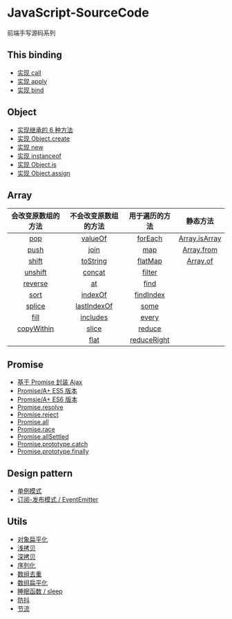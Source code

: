 # JavaScript-SourceCode
前端手写源码系列

## This binding

* [实现 call](https://github.com/Chorer/JavaScript-SourceCode/blob/main/This%20binding/call.js)
* [实现 apply](https://github.com/Chorer/JavaScript-SourceCode/blob/main/This%20binding/apply.js)
* [实现 bind](https://github.com/Chorer/JavaScript-SourceCode/blob/main/This%20binding/bind.js)

## Object

* [实现继承的 6 种方法](https://github.com/Chorer/JavaScript-SourceCode/tree/main/Object/inheritance.js)
* [实现 Object.create](https://github.com/Chorer/JavaScript-SourceCode/tree/main/Object/Object.create.js)
* [实现 new](https://github.com/Chorer/JavaScript-SourceCode/tree/main/Object/new.js)
* [实现 instanceof](https://github.com/Chorer/JavaScript-SourceCode/tree/main/Object/instanceof.js)
* [实现 Object.is](https://github.com/Chorer/JavaScript-SourceCode/tree/main/Object/Object.is.js)
* [实现 Object.assign](https://github.com/Chorer/JavaScript-SourceCode/tree/main/Object/Object.assign.js)

## Array

|                      会改变原数组的方法                      |                     不会改变原数组的方法                     |                        用于遍历的方法                        |                           静态方法                           |
| :----------------------------------------------------------: | :----------------------------------------------------------: | :----------------------------------------------------------: | :----------------------------------------------------------: |
| [pop](https://github.com/Chorer/JavaScript-SourceCode/tree/main/Array/pop.js) | [valueOf](https://github.com/Chorer/JavaScript-SourceCode/tree/main/Array/valueOf.js) | [forEach](https://github.com/Chorer/JavaScript-SourceCode/tree/main/Array/forEach.js) | [Array.isArray](https://github.com/Chorer/JavaScript-SourceCode/tree/main/Array/Array.isArray.js) |
| [push](https://github.com/Chorer/JavaScript-SourceCode/tree/main/Array/push.js) | [join](https://github.com/Chorer/JavaScript-SourceCode/tree/main/Array/join.js) | [map](https://github.com/Chorer/JavaScript-SourceCode/tree/main/Array/map.js) | [Array.from](https://github.com/Chorer/JavaScript-SourceCode/tree/main/Array/Array.from.js) |
| [shift](https://github.com/Chorer/JavaScript-SourceCode/tree/main/Array/shift.js) | [toString](https://github.com/Chorer/JavaScript-SourceCode/tree/main/Array/toString.js) | [flatMap](https://github.com/Chorer/JavaScript-SourceCode/tree/main/Array/flatMap.js) | [Array.of](https://github.com/Chorer/JavaScript-SourceCode/tree/main/Array/Array.of.js) |
| [unshift](https://github.com/Chorer/JavaScript-SourceCode/tree/main/Array/unshift.js) | [concat](https://github.com/Chorer/JavaScript-SourceCode/tree/main/Array/concat.js) | [filter](https://github.com/Chorer/JavaScript-SourceCode/tree/main/Array/filter.js) |                                                              |
| [reverse](https://github.com/Chorer/JavaScript-SourceCode/tree/main/Array/reverse.js) | [at](https://github.com/Chorer/JavaScript-SourceCode/tree/main/Array/at.js) | [find](https://github.com/Chorer/JavaScript-SourceCode/tree/main/Array/find.js) |                                                              |
| [sort](https://github.com/Chorer/JavaScript-SourceCode/tree/main/Array/sort.js) | [indexOf](https://github.com/Chorer/JavaScript-SourceCode/tree/main/Array/indexOf.js) | [findIndex](https://github.com/Chorer/JavaScript-SourceCode/tree/main/Array/findIndex.js) |                                                              |
| [splice](https://github.com/Chorer/JavaScript-SourceCode/tree/main/Array/splice.js) | [lastIndexOf](https://github.com/Chorer/JavaScript-SourceCode/tree/main/Array/lastIndexOf.js) | [some](https://github.com/Chorer/JavaScript-SourceCode/tree/main/Array/some.js) |                                                              |
| [fill](https://github.com/Chorer/JavaScript-SourceCode/tree/main/Array/fill.js) | [includes](https://github.com/Chorer/JavaScript-SourceCode/tree/main/Array/includes.js) | [every](https://github.com/Chorer/JavaScript-SourceCode/tree/main/Array/every.js) |                                                              |
| [copyWithin](https://github.com/Chorer/JavaScript-SourceCode/tree/main/Array/copyWithin.js) | [slice](https://github.com/Chorer/JavaScript-SourceCode/tree/main/Array/slice.js) | [reduce](https://github.com/Chorer/JavaScript-SourceCode/tree/main/Array/reduce.js) |                                                              |
|                                                              | [flat](https://github.com/Chorer/JavaScript-SourceCode/tree/main/Array/flat.js) | [reduceRight](https://github.com/Chorer/JavaScript-SourceCode/tree/main/Array/reduceRight.js) |                                                              |

## Promise

* [基于 Promise 封装 Ajax](https://github.com/Chorer/JavaScript-SourceCode/blob/main/Promise/Promise_A%2B_Ajax.js)
* [Promise/A+ ES5 版本](https://github.com/Chorer/JavaScript-SourceCode/blob/main/Promise/Promise_A%2B_ES5.js)
* [Promsie/A+ ES6 版本](https://github.com/Chorer/JavaScript-SourceCode/blob/main/Promise/Promise_A%2B_ES6.js)
* [Promise.resolve](https://github.com/Chorer/JavaScript-SourceCode/blob/main/Promise/Promise_A%2B_resolve.js)
* [Promise.reject](https://github.com/Chorer/JavaScript-SourceCode/blob/main/Promise/Promise_A%2B_reject.js)
* [Promise.all](https://github.com/Chorer/JavaScript-SourceCode/blob/main/Promise/Promise_A%2B_all.js)
* [Promise.race](https://github.com/Chorer/JavaScript-SourceCode/blob/main/Promise/Promise_A%2B_race.js)
* [Promise.allSettled](https://github.com/Chorer/JavaScript-SourceCode/blob/main/Promise/Promise_A%2B_allSettled.js)
* [Promise.prototype.catch](https://github.com/Chorer/JavaScript-SourceCode/blob/main/Promise/Promise_A%2B_catch.js)
* [Promise.prototype.finally](https://github.com/Chorer/JavaScript-SourceCode/blob/main/Promise/Promise_A%2B_finally.js)

## Design pattern

* [单例模式](https://github.com/Chorer/JavaScript-SourceCode/blob/main/Design%20pattern/singleTon.js)
* [订阅-发布模式 / EventEmitter](https://github.com/Chorer/JavaScript-SourceCode/blob/main/Design%20pattern/EventEmitter.js)

## Utils

* [对象扁平化](https://github.com/Chorer/JavaScript-SourceCode/blob/main/Utils/flatObject.js)
* [浅拷贝](https://github.com/Chorer/JavaScript-SourceCode/blob/main/Utils/shallowClone.js)
* [深拷贝](https://github.com/Chorer/JavaScript-SourceCode/blob/main/Utils/deepClone.js)
* [序列化](https://github.com/Chorer/JavaScript-SourceCode/blob/main/Utils/jsonStringify.js)
* [数组去重](https://github.com/Chorer/JavaScript-SourceCode/blob/main/Utils/ArrayDeduplication.js)
* [数组扁平化](https://github.com/Chorer/JavaScript-SourceCode/blob/main/Utils/flatArray.js)
* [睡眠函数 / sleep](https://github.com/Chorer/JavaScript-SourceCode/blob/main/Utils/sleep.js)
* [防抖](https://github.com/Chorer/JavaScript-SourceCode/blob/main/Utils/debounce.js)
* [节流](https://github.com/Chorer/JavaScript-SourceCode/blob/main/Utils/throttle.js)




